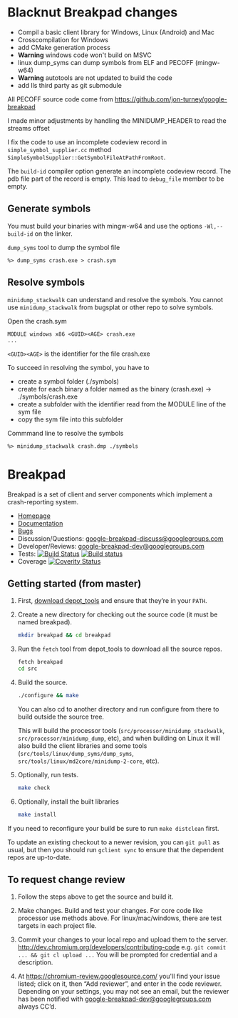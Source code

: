 # Blacknut Breakpad changes
* Compil a basic client library for Windows, Linux (Android) and Mac
* Crosscompilation for Windows
* add CMake generation process
* **Warning** windows code won't build on MSVC
* linux dump_syms can dump symbols from ELF and PECOFF (mingw-w64)
* **Warning** autotools are not updated to build the code
* add lls third party as git submodule

All PECOFF source code come from https://github.com/jon-turney/google-breakpad

I made minor adjustments by handling the MINIDUMP_HEADER to read the streams offset

I fix the code to use an incomplete codeview record in `simple_symbol_supplier.cc` method `SimpleSymbolSupplier::GetSymbolFileAtPathFromRoot`.

The `build-id` compiler option generate an incomplete codeview record. The pdb file part of the record is empty. This lead to `debug_file` member to be empty. 

## Generate symbols
You must build your binaries with mingw-w64 and use the options `-Wl,--build-id` on the linker.

`dump_syms` tool to dump the symbol file

    %> dump_syms crash.exe > crash.sym


## Resolve symbols
`minidump_stackwalk` can understand and resolve the symbols. You cannot use `minidump_stackwalk` from bugsplat or other repo to solve symbols.

Open the crash.sym

    MODULE windows x86 <GUID><AGE> crash.exe
    ...

`<GUID><AGE>` is the identifier for the file crash.exe

To succeed in resolving the symbol, you have to
* create a symbol folder (./symbols)
* create for each binary a folder named as the binary (crash.exe) -> ./symbols/crash.exe
* create a subfolder with the identifier read from the MODULE line of the sym file
* copy the sym file into this subfolder

Commmand line to resolve the symbols
    
    %> minidump_stackwalk crash.dmp ./symbols


# Breakpad

Breakpad is a set of client and server components which implement a
crash-reporting system.

* [Homepage](https://chromium.googlesource.com/breakpad/breakpad/)
* [Documentation](https://chromium.googlesource.com/breakpad/breakpad/+/master/docs/)
* [Bugs](https://bugs.chromium.org/p/google-breakpad/)
* Discussion/Questions: [google-breakpad-discuss@googlegroups.com](https://groups.google.com/d/forum/google-breakpad-discuss)
* Developer/Reviews: [google-breakpad-dev@googlegroups.com](https://groups.google.com/d/forum/google-breakpad-dev)
* Tests: [![Build Status](https://travis-ci.org/google/breakpad.svg?branch=master)](https://travis-ci.org/google/breakpad) [![Build status](https://ci.appveyor.com/api/projects/status/eguv4emv2rhq68u2?svg=true)](https://ci.appveyor.com/project/vapier/breakpad)
* Coverage [![Coverity Status](https://scan.coverity.com/projects/9215/badge.svg)](https://scan.coverity.com/projects/google-breakpad)

## Getting started (from master)

1.  First, [download depot_tools](http://dev.chromium.org/developers/how-tos/install-depot-tools)
    and ensure that they’re in your `PATH`.

2.  Create a new directory for checking out the source code (it must be named
    breakpad).

    ```sh
    mkdir breakpad && cd breakpad
    ```

3.  Run the `fetch` tool from depot_tools to download all the source repos.

    ```sh
    fetch breakpad
    cd src
    ```

4.  Build the source.

    ```sh
    ./configure && make
    ```

    You can also cd to another directory and run configure from there to build
    outside the source tree.

    This will build the processor tools (`src/processor/minidump_stackwalk`,
    `src/processor/minidump_dump`, etc), and when building on Linux it will
    also build the client libraries and some tools
    (`src/tools/linux/dump_syms/dump_syms`,
    `src/tools/linux/md2core/minidump-2-core`, etc).

5.  Optionally, run tests.

    ```sh
    make check
    ```

6.  Optionally, install the built libraries

    ```sh
    make install
    ```

If you need to reconfigure your build be sure to run `make distclean` first.

To update an existing checkout to a newer revision, you can
`git pull` as usual, but then you should run `gclient sync` to ensure that the
dependent repos are up-to-date.

## To request change review

1.  Follow the steps above to get the source and build it.

2.  Make changes. Build and test your changes.
    For core code like processor use methods above.
    For linux/mac/windows, there are test targets in each project file.

3.  Commit your changes to your local repo and upload them to the server.
    http://dev.chromium.org/developers/contributing-code
    e.g. `git commit ... && git cl upload ...`
    You will be prompted for credential and a description.

4.  At https://chromium-review.googlesource.com/ you'll find your issue listed;
    click on it, then “Add reviewer”, and enter in the code reviewer. Depending
    on your settings, you may not see an email, but the reviewer has been
    notified with google-breakpad-dev@googlegroups.com always CC’d.
